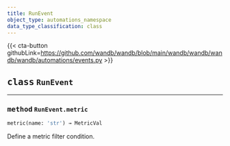 ```yaml
---
title: RunEvent
object_type: automations_namespace
data_type_classification: class
---
```


{{< cta-button githubLink=https://github.com/wandb/wandb/blob/main/wandb/wandb/wandb/wandb/automations/events.py >}}




## <kbd>class</kbd> `RunEvent`







---

### <kbd>method</kbd> `RunEvent.metric`

```python
metric(name: 'str') → MetricVal
```

Define a metric filter condition. 

